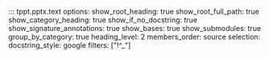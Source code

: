 ::: tppt.pptx.text
    options:
      show_root_heading: true
      show_root_full_path: true
      show_category_heading: true
      show_if_no_docstring: true
      show_signature_annotations: true
      show_bases: true
      show_submodules: true
      group_by_category: true
      heading_level: 2
      members_order: source
    selection:
      docstring_style: google
      filters: ["!^_"] 